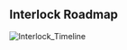 ## Interlock Roadmap 

![Interlock_Timeline](https://user-images.githubusercontent.com/3850344/157753993-d6db2c61-3db6-4610-9147-78907c6a6ed7.png)

